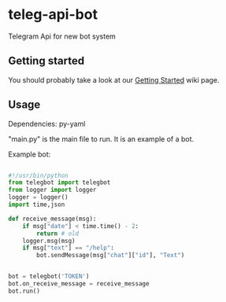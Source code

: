 # teleg-api-bot

Telegram Api for new bot system

## Getting started

You should probably take a look at our [Getting Started](https://github.com/LibreLabUCM/teleg-api-bot/wiki/Getting-started-with-the-Telegram-Bot-API) wiki page.

## Usage

Dependencies: py-yaml

"main.py" is the main file to run. It is an example of a bot.

Example bot:

```python

#!/usr/bin/python
from telegbot import telegbot
from logger import logger
logger = logger()
import time,json

def receive_message(msg):
    if msg["date"] < time.time() - 2:
        return # old
    logger.msg(msg)
    if msg["text"] == "/help":
        bot.sendMessage(msg["chat"]["id"], "Text")


bot = telegbot('TOKEN')
bot.on_receive_message = receive_message
bot.run()

```

